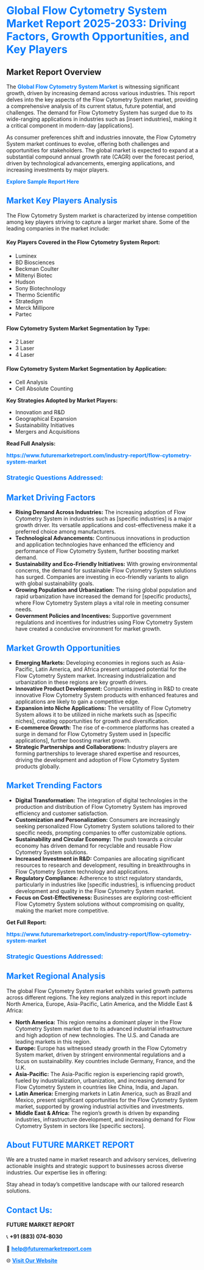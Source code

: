 <h1 style="color: #007BFF;">Global Flow Cytometry System Market Report 2025-2033: Driving Factors, Growth Opportunities, and Key Players</h1>

<section id="overview">
<h2>Market Report Overview</h2>
<p>The <a href="https://www.futuremarketreport.com/industry-report/flow-cytometry-system-market" style="color: #007BFF; text-decoration: none;"><strong>Global Flow Cytometry System Market</strong></a> is witnessing significant growth, driven by increasing demand across various industries. This report delves into the key aspects of the Flow Cytometry System market, providing a comprehensive analysis of its current status, future potential, and challenges. The demand for Flow Cytometry System has surged due to its wide-ranging applications in industries such as [insert industries], making it a critical component in modern-day [applications].</p>
<p>As consumer preferences shift and industries innovate, the Flow Cytometry System market continues to evolve, offering both challenges and opportunities for stakeholders. The global market is expected to expand at a substantial compound annual growth rate (CAGR) over the forecast period, driven by technological advancements, emerging applications, and increasing investments by major players.</p>
</section>

<section id="overview">
<p><a href="https://www.futuremarketreport.com/request-sample/reportId=77804" style="color: #007BFF; text-decoration: none;"><strong>Explore Sample Report Here</strong></a></p>
</section>

<section id="key-players">
<h2 style="color: #007BFF;">Market Key Players Analysis</h2>
<p>The Flow Cytometry System market is characterized by intense competition among key players striving to capture a larger market share. Some of the leading companies in the market include:</p>
<h4>Key Players Covered in the Flow Cytometry System Report:</h4>
<ul><li>Luminex</li><li>BD Biosciences</li><li>Beckman Coulter</li><li>Miltenyi Biotec</li><li>Hudson</li><li>Sony Biotechnology</li><li>Thermo Scientific</li><li>Stratedigm</li><li>Merck Millipore</li><li>Partec</li></ul>
<h4>Flow Cytometry System Market Segmentation by Type:</h4>
<ul><li>2 Laser</li><li>3 Laser</li><li>4 Laser</li></ul>

<h4>Flow Cytometry System Market Segmentation by Application:</h4>
<ul><li>Cell Analysis</li><li>Cell Absolute Counting</li></ul>
<p><strong>Key Strategies Adopted by Market Players:</strong></p>
<ul>
<li>Innovation and R&D</li>
<li>Geographical Expansion</li>
<li>Sustainability Initiatives</li>
<li>Mergers and Acquisitions</li>
</ul>
</section>

<section>
<p><strong>Read Full Analysis: </strong></p><a href="https://www.futuremarketreport.com/industry-report/flow-cytometry-system-market" style="color: #007BFF; text-decoration: none;"><strong>https://www.futuremarketreport.com/industry-report/flow-cytometry-system-market</strong></a>
<h3 style="color: #007BFF;">Strategic Questions Addressed:</h3>
</section>

<section id="driving-factors">
<h2 style="color: #007BFF;">Market Driving Factors</h2>
<ul>
<li><strong>Rising Demand Across Industries:</strong> The increasing adoption of Flow Cytometry System in industries such as [specific industries] is a major growth driver. Its versatile applications and cost-effectiveness make it a preferred choice among manufacturers.</li>
<li><strong>Technological Advancements:</strong> Continuous innovations in production and application technologies have enhanced the efficiency and performance of Flow Cytometry System, further boosting market demand.</li>
<li><strong>Sustainability and Eco-Friendly Initiatives:</strong> With growing environmental concerns, the demand for sustainable Flow Cytometry System solutions has surged. Companies are investing in eco-friendly variants to align with global sustainability goals.</li>
<li><strong>Growing Population and Urbanization:</strong> The rising global population and rapid urbanization have increased the demand for [specific products], where Flow Cytometry System plays a vital role in meeting consumer needs.</li>
<li><strong>Government Policies and Incentives:</strong> Supportive government regulations and incentives for industries using Flow Cytometry System have created a conducive environment for market growth.</li>
</ul>
</section>

<section id="growth-opportunities">
<h2 style="color: #007BFF;">Market Growth Opportunities</h2>
<ul>
<li><strong>Emerging Markets:</strong> Developing economies in regions such as Asia-Pacific, Latin America, and Africa present untapped potential for the Flow Cytometry System market. Increasing industrialization and urbanization in these regions are key growth drivers.</li>
<li><strong>Innovative Product Development:</strong> Companies investing in R&D to create innovative Flow Cytometry System products with enhanced features and applications are likely to gain a competitive edge.</li>
<li><strong>Expansion into Niche Applications:</strong> The versatility of Flow Cytometry System allows it to be utilized in niche markets such as [specific niches], creating opportunities for growth and diversification.</li>
<li><strong>E-commerce Growth:</strong> The rise of e-commerce platforms has created a surge in demand for Flow Cytometry System used in [specific applications], further boosting market growth.</li>
<li><strong>Strategic Partnerships and Collaborations:</strong> Industry players are forming partnerships to leverage shared expertise and resources, driving the development and adoption of Flow Cytometry System products globally.</li>
</ul>
</section>

<section id="trending-factors">
<h2 style="color: #007BFF;">Market Trending Factors</h2>
<ul>
<li><strong>Digital Transformation:</strong> The integration of digital technologies in the production and distribution of Flow Cytometry System has improved efficiency and customer satisfaction.</li>
<li><strong>Customization and Personalization:</strong> Consumers are increasingly seeking personalized Flow Cytometry System solutions tailored to their specific needs, prompting companies to offer customizable options.</li>
<li><strong>Sustainability and Circular Economy:</strong> The push towards a circular economy has driven demand for recyclable and reusable Flow Cytometry System solutions.</li>
<li><strong>Increased Investment in R&D:</strong> Companies are allocating significant resources to research and development, resulting in breakthroughs in Flow Cytometry System technology and applications.</li>
<li><strong>Regulatory Compliance:</strong> Adherence to strict regulatory standards, particularly in industries like [specific industries], is influencing product development and quality in the Flow Cytometry System market.</li>
<li><strong>Focus on Cost-Effectiveness:</strong> Businesses are exploring cost-efficient Flow Cytometry System solutions without compromising on quality, making the market more competitive.</li>
</ul>
</section>

<section>
<p><strong>Get Full Report: </strong></p><a href="https://www.futuremarketreport.com/industry-report/flow-cytometry-system-market" style="color: #007BFF; text-decoration: none;"><strong>https://www.futuremarketreport.com/industry-report/flow-cytometry-system-market</strong></a>
<h3 style="color: #007BFF;">Strategic Questions Addressed:</h3>
</section>


<section id="regional-analysis">
<h2 style="color: #007BFF;">Market Regional Analysis</h2>
<p>The global Flow Cytometry System market exhibits varied growth patterns across different regions. The key regions analyzed in this report include North America, Europe, Asia-Pacific, Latin America, and the Middle East & Africa:</p>
<ul>
<li><strong>North America:</strong> This region remains a dominant player in the Flow Cytometry System market due to its advanced industrial infrastructure and high adoption of new technologies. The U.S. and Canada are leading markets in this region.</li>
<li><strong>Europe:</strong> Europe has witnessed steady growth in the Flow Cytometry System market, driven by stringent environmental regulations and a focus on sustainability. Key countries include Germany, France, and the U.K.</li>
<li><strong>Asia-Pacific:</strong> The Asia-Pacific region is experiencing rapid growth, fueled by industrialization, urbanization, and increasing demand for Flow Cytometry System in countries like China, India, and Japan.</li>
<li><strong>Latin America:</strong> Emerging markets in Latin America, such as Brazil and Mexico, present significant opportunities for the Flow Cytometry System market, supported by growing industrial activities and investments.</li>
<li><strong>Middle East & Africa:</strong> The region’s growth is driven by expanding industries, infrastructure development, and increasing demand for Flow Cytometry System in sectors like [specific sectors].</li>
</ul>
</section>

<footer>
<h2 style="color: #007BFF;">About FUTURE MARKET REPORT</h2>
<p>We are a trusted name in market research and advisory services, delivering actionable insights and strategic support to businesses across diverse industries. Our expertise lies in offering:</p>

<p>Stay ahead in today’s competitive landscape with our tailored research solutions.</p>

<h2 style="color: #007BFF;">Contact Us:</h2>
<p><strong>FUTURE MARKET REPORT</strong></p>
<p>📞 <strong>+91 (883) 074-8030</strong></p>
<p>📧 <strong><a href="mailto:help@futuremarketreport.com" style="color: #007BFF;">help@futuremarketreport.com</a></strong></p>
<p>🌐 <strong><a href="https://www.futuremarketreport.com/" style="color: #007BFF;">Visit Our Website</a></strong></p>
</footer>